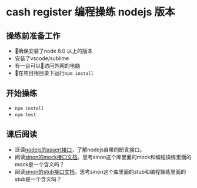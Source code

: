 # cash register 编程操练 nodejs 版本

## 操练前准备工作

- 确保安装了node 8.0 以上的版本
- 安装了vscode/sublime
- 有一台可以访问外网的电脑
- 在项目根目录下运行`npm install`

## 开始操练

- `npm install`
- `npm test`

## 课后阅读

- 泛读[nodejs的assert接口](https://nodejs.org/docs/latest-v8.x/api/assert.html)，了解nodejs自带的断言接口。
- 阅读[sinon的mock接口文档](https://sinonjs.org/releases/latest/mocks/)。思考sinon这个库里面的mock和编程操练里面的mock是一个含义吗？
- 阅读[sinon的stub接口文档](https://sinonjs.org/releases/latest/stubs/)。思考sinon这个库里面的stub和编程操练里面的stub是一个含义吗？
